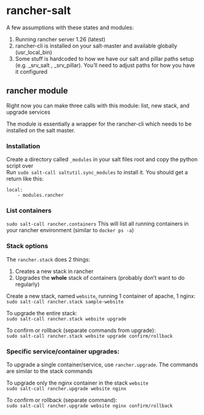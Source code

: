 # rancher-salt
A few assumptions with these states and modules:  
1. Running rancher server 1.26 (latest)  
2. rancher-cli is installed on your salt-master and available globally (usr_local_bin)  
3. Some stuff is hardcoded to how we have our salt and pillar paths setup (e.g. _srv_salt , _srv_pillar). You’ll need to adjust paths for how you have it configured  

## rancher module  
Right now you can make three calls with this module: list, new stack, and upgrade services  

The module is essentially a wrapper for the rancher-cli which needs to be installed on the salt master.  

### Installation  
Create a directory called `_modules` in your salt files root and copy the python script over  
Run `sudo salt-call saltutil.sync_modules` to install it. You should get a return like this:  
```
local:
    - modules.rancher
```

### List containers
`sudo salt-call rancher.containers`
This will list all running containers in your rancher environment
(similar to `docker ps -a`)

### Stack options
The `rancher.stack`  does 2 things:
1. Creates a new stack in rancher
2. Upgrades the **whole** stack of containers (probably don’t want to do regularly)

Create a new stack, named `website`, running 1 container of apache, 1 nginx:  
`sudo salt-call rancher.stack sample-website`

To upgrade the entire stack:  
`sudo salt-call rancher.stack website upgrade`

To confirm or rollback (separate commands from upgrade):  
`sudo salt-call rancher.stack website upgrade confirm/rollback`

### Specific service/container upgrades:  
To upgrade a single container/service, use `rancher.upgrade`. The commands are similar to the stack commands

To upgrade only the nginx container in the stack `website`  
`sudo salt-call rancher.upgrade website nginx`

To confirm or rollback (separate command):  
`sudo salt-call rancher.upgrade website nginx confirm/rollback`
